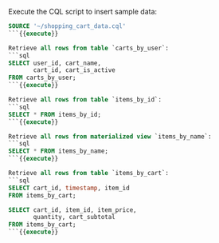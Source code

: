 Execute the CQL script to insert sample data:
```sql
SOURCE '~/shopping_cart_data.cql'
```{{execute}}

Retrieve all rows from table `carts_by_user`:
```sql
SELECT user_id, cart_name, 
       cart_id, cart_is_active
FROM carts_by_user;        
```{{execute}}

Retrieve all rows from table `items_by_id`:
```sql
SELECT * FROM items_by_id;
```{{execute}}

Retrieve all rows from materialized view `items_by_name`:
```sql
SELECT * FROM items_by_name;                    
```{{execute}}

Retrieve all rows from table `items_by_cart`:
```sql
SELECT cart_id, timestamp, item_id 
FROM items_by_cart; 

SELECT cart_id, item_id, item_price, 
       quantity, cart_subtotal 
FROM items_by_cart; 
```{{execute}}
